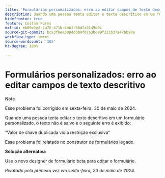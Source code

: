 ```yaml
---
title: 'Formulários personalizados: erro ao editar campos de texto descritivo'
description: Quando uma pessoa tenta editar o texto descritivo em um formulário personalizado, ele não é salvo um erro é exibido. Uma solução alternativa está disponível.
hidefromtoc: true
feature: Custom Forms
exl-id: eb09e5e2-7a76-471b-8eb3-56dfa3149d9c
source-git-commit: bca3fbea3084dbb9fd763bee9f333b37a47bb90a
workflow-type: tm+mt
source-wordcount: '105'
ht-degree: 100%

---
```


# Formulários personalizados: erro ao editar campos de texto descritivo

>[!NOTE]
>
>Esse problema foi corrigido em sexta-feira, 30 de maio de 2024.

Quando uma pessoa tenta editar o texto descritivo em um formulário personalizado, o texto não é salvo e o seguinte erro é exibido:

“Valor de chave duplicada viola restrição exclusiva”

Esse problema foi relatado no construtor de formulários legado.

**Solução alternativa**

Use o novo designer de formulário beta para editar o formulário.

_Relatado pela primeira vez em sexta-feira, 23 de maio de 2024._
